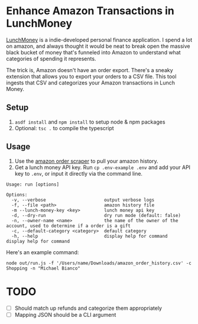 # Enhance Amazon Transactions in LunchMoney

[LunchMoney](https://mikebian.co/lunchmoney) is a indie-developed personal finance application. I spend a lot on amazon, and always thought it would be neat to break open the massive black bucket of money that's funneled into Amazon to understand what categories of spending it represents.

The trick is, Amazon doesn't have an order export. There's a sneaky extension that allows you to export your orders to a CSV file. This tool ingests that CSV and categorizes your Amazon transactions in Lunch Money.

## Setup

1. `asdf install` and `npm install` to setup node & npm packages
2. Optional: `tsc .` to compile the typescript

## Usage

1. Use the [amazon order scraper](https://github.com/philipmulcahy/azad) to pull your amazon history.
2. Get a lunch money API key. Run `cp .env-example .env` and add your API key to `.env`, or input it directly via the command line.

```
Usage: run [options]

Options:
  -v, --verbose                      output verbose logs
  -f, --file <path>                  amazon history file
  -m --lunch-money-key <key>         lunch money api key
  -d, --dry-run                      dry run mode (default: false)
  -n, --owner-name <name>            the name of the owner of the account, used to determine if a order is a gift
  -c, --default-category <category>  default category
  -h, --help                         display help for command                 display help for command
```

Here's an example command:

```
node out/run.js -f '/Users/name/Downloads/amazon_order_history.csv' -c Shopping -n "Michael Bianco"
```

# TODO

- [ ] Should match up refunds and categorize them appropriately
- [ ] Mapping JSON should be a CLI argument